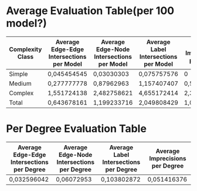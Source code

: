 # Average Evaluation Table(per 100 model?)


| Complexity Class         | Average Edge-Edge Intersections per Model  | Average Edge-Node Intersections per Model      | Average Label Intersections per Model      | Average Imprecisions per Model   | Average Complexity Degree per Model    |
|----------------|---------------------|--------------------------|-------------------------|--------------------|----------------------|
| Simple        | 0,045454545          | 0,03030303               | 0,075757576             |0              | 5,106060606    |
| Medium        | 0,277777778          | 0,87962963               | 1,157407407             | 0,527777778   | 14,14814815    |
| Complex       | 1,551724138          | 2,482758621              | 4,655172414             | 2,390804598   | 37,8045977     |
| Total         | 0,643678161          | 1,199233716              | 2,049808429             | 1,01532567    | 19,74712644    |

# Per Degree Evaluation Table

|  Average Edge-Edge Intersections per Degree  | Average Edge-Node Intersections per Degree      | Average Label Intersections per Degree      | Average Imprecisions per Degree   | 
|---------------------|--------------------------|-------------------------|--------------------|
| 0,032596042  | 0,06072953            |     0,103802872        |       0,051416376       | 
